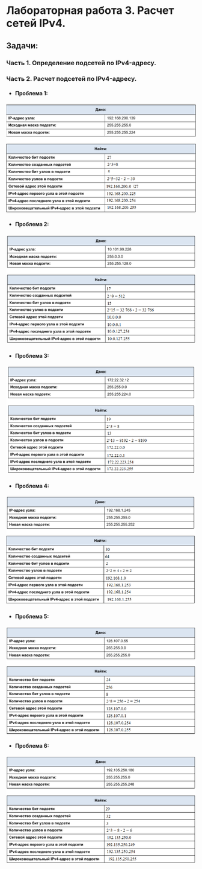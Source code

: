# Лабораторная работа 3. Расчет сетей IPv4.
## Задачи:
### Часть 1. Определение подсетей по IPv4-адресу.
### Часть 2. Расчет подсетей по IPv4-адресу.

- #### Проблема 1:
![](https://github.com/OlegLarionov999/Images/blob/main/пр1.png)

- #### Проблема 2:
![](https://github.com/OlegLarionov999/Images/blob/main/пр2.png)

- #### Проблема 3:
![](https://github.com/OlegLarionov999/Images/blob/main/пр3.png)

- #### Проблема 4:
![](https://github.com/OlegLarionov999/Images/blob/main/пр4.png)

- #### Проблема 5:
![](https://github.com/OlegLarionov999/Images/blob/main/пр5.png)

- #### Проблема 6:
![](https://github.com/OlegLarionov999/Images/blob/main/пр6.png)

